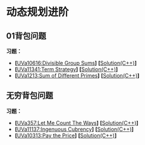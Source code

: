 # 动态规划进阶
## 01背包问题

**习题：**  
* **[**[UVa10616:Divisible Group Sums](https://vjudge.net/problem/UVA-10616)**]** **[**[Solution(C++)]()**]**
* **[**[UVa11341:Term Strategy](https://vjudge.net/problem/UVA-11341)**]** **[**[Solution(C++)]()**]**
* **[**[UVa1213:Sum of Different Primes](https://vjudge.net/problem/UVA-1213)**]** **[**[Solution(C++)]()**]**


## 无穷背包问题

**习题：**  
* **[**[UVa357:Let Me Count The Ways](https://vjudge.net/problem/UVA-357)**]** **[**[Solution(C++)]()**]**
* **[**[UVa11137:Ingenuous Cubrency](https://vjudge.net/problem/UVA-11137)**]** **[**[Solution(C++)]()**]**
* **[**[UVa10313:Pay the Price](https://vjudge.net/problem/UVA-10313)**]** **[**[Solution(C++)]()**]**
